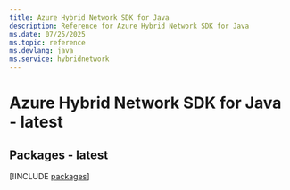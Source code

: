 ```yaml
---
title: Azure Hybrid Network SDK for Java
description: Reference for Azure Hybrid Network SDK for Java
ms.date: 07/25/2025
ms.topic: reference
ms.devlang: java
ms.service: hybridnetwork
---
```

# Azure Hybrid Network SDK for Java - latest
## Packages - latest
[!INCLUDE [packages](hybrid-network-index.md)]